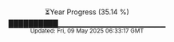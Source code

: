 <p align="center">
⏳Year Progress (35.14 %) <br>
██████████▁▁▁▁▁▁▁▁▁▁▁▁▁▁▁▁▁▁▁▁ <br>
<sub>Updated: Fri, 09 May 2025 06:33:17 GMT</sub>
</p>

